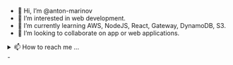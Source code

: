 - 👋 Hi, I’m @anton-marinov
- 👀 I’m interested in web development.
- 🌱 I’m currently learning AWS, NodeJS, React, Gateway, DynamoDB, S3. 
- 💞️ I’m looking to collaborate on app or web applications.
<details>
<summary>📫 How to reach me ...</summary>

- To email: [anton.marinov@polestar.com](mailto:anton.marinov@polestar.com).
- Mobile `+46 700 51 33 36`.
</details>
- 

<!---
anton-marinov/anton-marinov is a ✨ special ✨ repository because its `README.md` (this file) appears on your GitHub profile.
You can click the Preview link to take a look at your changes.
--->
